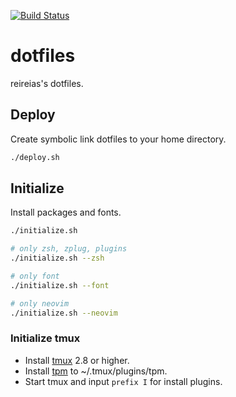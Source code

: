 [![Build Status](https://travis-ci.org/reireias/dotfiles.svg?branch=master)](https://travis-ci.org/reireias/dotfiles)

# dotfiles

reireias's dotfiles.

## Deploy
Create symbolic link dotfiles to your home directory.

```sh
./deploy.sh
```

## Initialize
Install packages and fonts.

```sh
./initialize.sh

# only zsh, zplug, plugins
./initialize.sh --zsh

# only font
./initialize.sh --font

# only neovim
./initialize.sh --neovim
```

### Initialize tmux
- Install [tmux](https://github.com/tmux/tmux) 2.8 or higher.
- Install [tpm](https://github.com/tmux-plugins/tpm) to ~/.tmux/plugins/tpm.
- Start tmux and input `prefix I` for install plugins.
